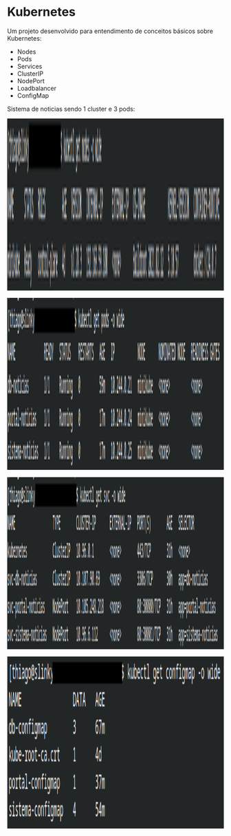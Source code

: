 # Kubernetes

Um projeto desenvolvido para entendimento de conceitos básicos sobre Kubernetes:

* Nodes
* Pods
* Services
* ClusterIP
* NodePort
* Loadbalancer
* ConfigMap

Sistema de noticias sendo 1 cluster e 3 pods:

<p align="center">
  <img src="https://github.com/villani31/Kubernetes/blob/main/images/img-01.png" alt="Kubernetes"height=400px >
</p>

<p align="center">
  <img src="https://github.com/villani31/Kubernetes/blob/main/images/img-02.png" alt="Kubernetes"height=400px >
</p>

<p align="center">
  <img src="https://github.com/villani31/Kubernetes/blob/main/images/img-03.png" alt="Kubernetes"height=400px >
</p>

<p align="center">
  <img src="https://github.com/villani31/Kubernetes/blob/main/images/img-04.png" alt="Kubernetes"height=400px >
</p>

